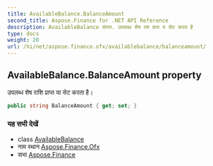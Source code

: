 ```yaml
---
title: AvailableBalance.BalanceAmount
second_title: Aspose.Finance for .NET API Reference
description: AvailableBalance संपत्त. उपलब्ध शेष रश प्रप्त य सेट करत है
type: docs
weight: 20
url: /hi/net/aspose.finance.ofx/availablebalance/balanceamount/
---
```

## AvailableBalance.BalanceAmount property

उपलब्ध शेष राशि प्राप्त या सेट करता है।

```csharp
public string BalanceAmount { get; set; }
```

### यह सभी देखें

* class [AvailableBalance](../)
* नाम स्थान [Aspose.Finance.Ofx](../../availablebalance/)
* सभा [Aspose.Finance](../../../)


